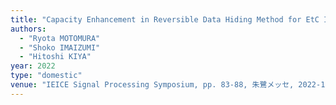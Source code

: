 ```yaml
---
title: "Capacity Enhancement in Reversible Data Hiding Method for EtC Images"
authors:
  - "Ryota MOTOMURA"
  - "Shoko IMAIZUMI"
  - "Hitoshi KIYA"
year: 2022
type: "domestic"
venue: "IEICE Signal Processing Symposium, pp. 83-88, 朱鷺メッセ, 2022-12-13."
---
```

